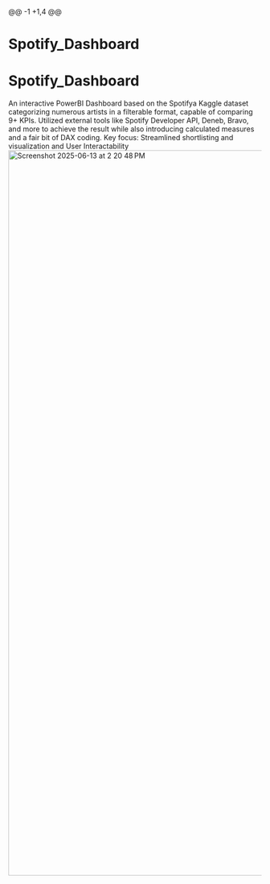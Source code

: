 @@ -1 +1,4 @@
# Spotify_Dashboard
# Spotify_Dashboard
An interactive PowerBI Dashboard based on the Spotifya Kaggle dataset categorizing numerous artists in a filterable format, capable of comparing 9+ KPIs. Utilized external tools like Spotify Developer API, Deneb, Bravo, and more to achieve the result while also introducing calculated measures and a fair bit of DAX coding.
Key focus: Streamlined shortlisting and visualization and User Interactability
<img width="1440" alt="Screenshot 2025-06-13 at 2 20 48 PM" src="https://github.com/user-attachments/assets/7b0935e9-0a19-4336-8f01-358e4b817022" />

